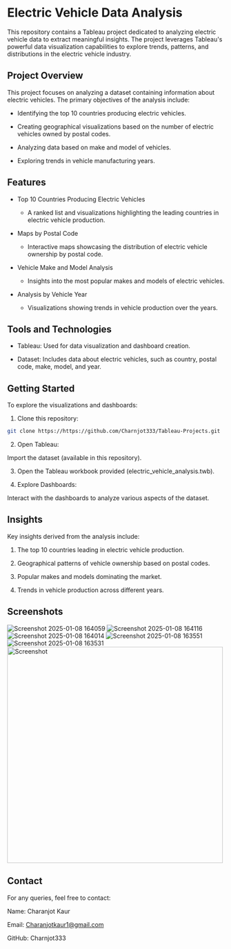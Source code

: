 
# Electric Vehicle Data Analysis

This repository contains a Tableau project dedicated to analyzing electric vehicle data to extract meaningful insights. The project leverages Tableau's powerful data visualization capabilities to explore trends, patterns, and distributions in the electric vehicle industry.


## Project Overview

This project focuses on analyzing a dataset containing information about electric vehicles. The primary objectives of the analysis include:
- Identifying the top 10 countries producing electric vehicles.

- Creating geographical visualizations based on the number of electric vehicles owned by postal codes.

- Analyzing data based on make and model of vehicles.

- Exploring trends in vehicle manufacturing years.

## Features 
- Top 10 Countries Producing Electric Vehicles

    - A ranked list and visualizations highlighting the leading countries in electric vehicle production.

- Maps by Postal Code

    - Interactive maps showcasing the distribution of electric vehicle ownership by postal code.

- Vehicle Make and Model Analysis

    - Insights into the most popular makes and models of electric vehicles.

- Analysis by Vehicle Year
   + Visualizations showing trends in vehicle production over the years.
## Tools and Technologies
- Tableau: Used for data visualization and dashboard creation.

- Dataset: Includes data about electric vehicles, such as country, postal code, make, model, and year.

## Getting Started
To explore the visualizations and dashboards:
1. Clone this repository:
```bash
git clone https://https://github.com/Charnjot333/Tableau-Projects.git 
```
2. Open Tableau:

Import the dataset (available in this repository).

3. Open the Tableau workbook provided (electric_vehicle_analysis.twb).

4. Explore Dashboards:

Interact with the dashboards to analyze various aspects of the dataset.

## Insights
Key insights derived from the analysis include:

1. The top 10 countries leading in electric vehicle production.

2. Geographical patterns of vehicle ownership based on postal codes.

3. Popular makes and models dominating the market.

4. Trends in vehicle production across different years.
## Screenshots 
![Screenshot 2025-01-08 164059](https://github.com/user-attachments/assets/f31385c8-afe3-40e6-8fe4-3f80df46ce99)
![Screenshot 2025-01-08 164116](https://github.com/user-attachments/assets/a0215413-472a-4b25-9222-766e0cf102bb)
![Screenshot 2025-01-08 164014](https://github.com/user-attachments/assets/e341a33d-28d4-4651-9beb-7f0a37aaccf4)
![Screenshot 2025-01-08 163551](https://github.com/user-attachments/assets/771b9ae0-3d82-4fa0-8921-29c96aa2357a)
![Screenshot 2025-01-08 163531](https://github.com/user-attachments/assets/8fd844c2-fe08-4377-8be7-58e029a87747)
<img src="https://github.com/user-attachments/assets/8fd844c2-fe08-4377-8be7-58e029a87747" alt="Screenshot" width="500"/>


## Contact 

For any queries, feel free to contact:

Name: Charanjot Kaur 

Email: Charanjotkaur1@gmail.com

GitHub: Charnjot333
